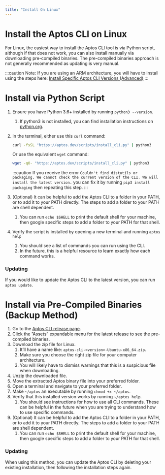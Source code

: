 ```yaml
---
title: "Install On Linux"
---
```


# Install the Aptos CLI on Linux

For Linux, the easiest way to install the Aptos CLI tool is via Python script, although if that does not work, you can also install manually via downloading pre-compiled binaries. The pre-compiled binaries approach is not generally recommended as updating is very manual.

:::caution
Note: If you are using an ARM architecture, you will have to install using the steps here: [Install Specific Aptos CLI Versions (Advanced)](install-cli-specific-version.md)
:::

# Install via Python Script

1. Ensure you have Python 3.6+ installed by running `python3 --version`.
   1. If python3 is not installed, you can find installation instructions on [python.org](http://python.org).
2. In the terminal, either use this `curl` command:

   ```bash
   curl -fsSL "https://aptos.dev/scripts/install_cli.py" | python3
   ```

   Or use the equivalent `wget` command:

   ```bash
   wget -qO- "https://aptos.dev/scripts/install_cli.py" | python3
   ```

   :::caution
   If you receive the error `Couldn't find distutils or packaging. We cannot check the current version of the CLI. We will install the latest version.` you can fix it by running `pip3 install packaging` then repeating this step.
   :::

3. (Optional) It can be helpful to add the Aptos CLI to a folder in your PATH, or to add it to your PATH directly. The steps to add a folder to your PATH are shell dependent.
   1. You can run `echo $SHELL` to print the default shell for your machine, then google specific steps to add a folder to your PATH for that shell.
4. Verify the script is installed by opening a new terminal and running `aptos help`
   1. You should see a list of commands you can run using the CLI.
   2. In the future, this is a helpful resource to learn exactly how each command works.

### Updating

If you would like to update the Aptos CLI to the latest version, you can run `aptos update`.

# Install via Pre-Compiled Binaries (Backup Method)

1. Go to the [Aptos CLI release page](https://github.com/aptos-labs/aptos-core/releases?q=cli&expanded=true).
2. Click the ”Assets” expandable menu for the latest release to see the pre-compiled binaries.
3. Download the zip file for Linux.
   1. It’ll have a name like: `aptos-cli-<version>-Ubuntu-x86_64.zip`.
   2. Make sure you choose the right zip file for your computer architecture.
   3. You will likely have to dismiss warnings that this is a suspicious file when downloading.
4. Unzip the downloaded file.
5. Move the extracted Aptos binary file into your preferred folder.
6. Open a terminal and navigate to your preferred folder.
7. Make `~/aptos` an executable by running `chmod +x ~/aptos`.
8. Verify that this installed version works by running `~/aptos help`.
   1. You should see instructions for how to use all CLI commands. These can be helpful in the future when you are trying to understand how to use specific commands.
9. (Optional) It can be helpful to add the Aptos CLI to a folder in your PATH, or to add it to your PATH directly. The steps to add a folder to your PATH are shell dependent.
   1. You can run `echo $SHELL` to print the default shell for your machine, then google specific steps to add a folder to your PATH for that shell.

### Updating

When using this method, you can update the Aptos CLI by deleting your existing installation, then following the installation steps again.
